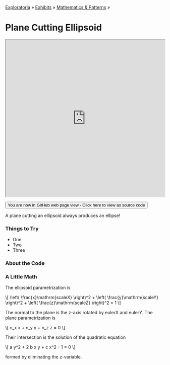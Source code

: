 [Exploratoria]( http://exploratoria.github.io ) &raquo; [Exhibits]( http://exploratoria.github.io/exhibits/ ) &raquo;
[Mathematics & Patterns]( http://exploratoria.github.io/exhibits/mathematics/ ) &raquo;

# Plane Cutting Ellipsoid

<iframe src=http://exploratoria.github.io/lib/code-edit-view/code-edit-view.html#http://exploratoria.github.io/exhibits/mathematics/plane-cutting-ellipsoid/plane-cutting-ellipsoid.html width=100% height=500px></iframe>

<span style="display: none">_View as a web page to see the content of this iframe_</span>

<span style="display: none"> [You are now in GitHub source code view - Click here to view as a web page]( http://exploratoria.github.io/exhibits/mathematics/plane-cutting-ellipsoid/index.html 'View file as a web page' ) </span>
<input type=button value="You are now in GitHub web page view - Click here to view as source code" onclick="window.location.href='https://github.com/exploratoria/exploratoria.github.io/tree/master/exhibits/mathematics/plane-cutting-ellipsoid/'" />

A plane cutting an ellipsoid always produces an ellipse!

### Things to Try

* One
* Two
* Three
 
### About the Code


### A Little Math

The ellipsoid parametrization is
	
\\[ \left( \frac{x}\mathrm{scaleX} \right)^2 + \left( \frac{y}\mathrm{scaleY} \right)^2 + \left( \frac{z}\mathrm{scaleZ} \right)^2 = 1 \\]

The normal to the plane is the z-axis rotated by eulerX and eulerY. The plane parametrization is

\\[ n_x x + n_y y + n_z z = 0 \\]

Their intersection is the solution of the quadratic equation

\\[ a y^2 + 2 b x y + c x^2 - 1 = 0 \\]
	   
formed by eliminating the z-variable.
